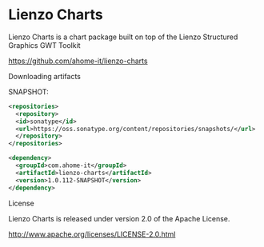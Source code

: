 Lienzo Charts
======

Lienzo Charts is a chart package built on top of the Lienzo Structured Graphics GWT Toolkit

https://github.com/ahome-it/lienzo-charts

Downloading artifacts

SNAPSHOT:

```xml
<repositories>
  <repository>
  <id>sonatype</id>
  <url>https://oss.sonatype.org/content/repositories/snapshots/</url>
  </repository>
</repositories>

<dependency>
  <groupId>com.ahome-it</groupId>
  <artifactId>lienzo-charts</artifactId>
  <version>1.0.112-SNAPSHOT</version>
</dependency>
```

License

Lienzo Charts is released under version 2.0 of the Apache License.

http://www.apache.org/licenses/LICENSE-2.0.html
